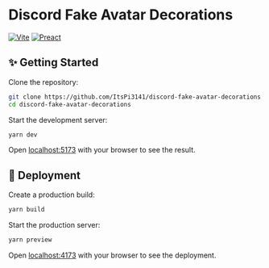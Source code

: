 # Discord Fake Avatar Decorations

[![Vite](https://img.shields.io/badge/Vite-646CFF?logo=vite&logoColor=fff&style=for-the-badge)](#)
[![Preact](https://img.shields.io/badge/Preact-673AB8?logo=preact&logoColor=fff&style=for-the-badge)](#)

## ✨ Getting Started

Clone the repository:

```bash
git clone https://github.com/ItsPi3141/discord-fake-avatar-decorations
cd discord-fake-avatar-decorations
```

Start the development server:

```bash
yarn dev
```

Open [localhost:5173](http://localhost:5173) with your browser to see the result.

## 🚀 Deployment

Create a production build:

```bash
yarn build
```

Start the production server:

```bash
yarn preview
```

Open [localhost:4173](http://localhost:4173) with your browser to see the deployment.
